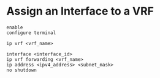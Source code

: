 
# Assign an Interface to a VRF

```Cisco IOS
enable
configure terminal

ip vrf <vrf_name>

interface <interface_id>
ip vrf forwarding <vrf_name>
ip address <ipv4_address> <subnet_mask>
no shutdown
```
